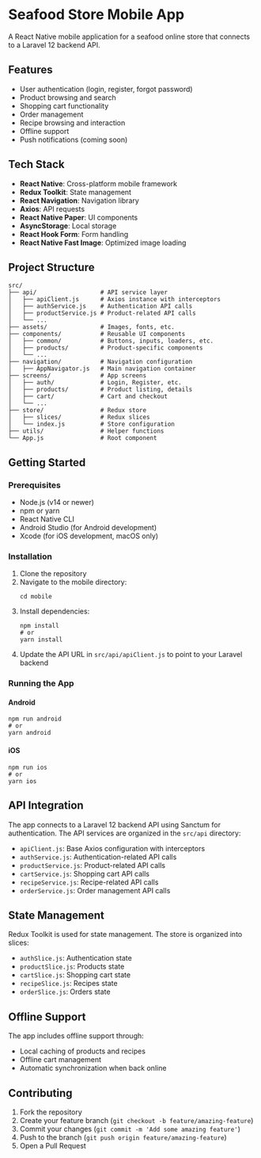 # Seafood Store Mobile App

A React Native mobile application for a seafood online store that connects to a Laravel 12 backend API.

## Features

- User authentication (login, register, forgot password)
- Product browsing and search
- Shopping cart functionality
- Order management
- Recipe browsing and interaction
- Offline support
- Push notifications (coming soon)

## Tech Stack

- **React Native**: Cross-platform mobile framework
- **Redux Toolkit**: State management
- **React Navigation**: Navigation library
- **Axios**: API requests
- **React Native Paper**: UI components
- **AsyncStorage**: Local storage
- **React Hook Form**: Form handling
- **React Native Fast Image**: Optimized image loading

## Project Structure

```
src/
├── api/                  # API service layer
│   ├── apiClient.js      # Axios instance with interceptors
│   ├── authService.js    # Authentication API calls
│   ├── productService.js # Product-related API calls
│   └── ...
├── assets/               # Images, fonts, etc.
├── components/           # Reusable UI components
│   ├── common/           # Buttons, inputs, loaders, etc.
│   ├── products/         # Product-specific components
│   └── ...
├── navigation/           # Navigation configuration
│   ├── AppNavigator.js   # Main navigation container
├── screens/              # App screens
│   ├── auth/             # Login, Register, etc.
│   ├── products/         # Product listing, details
│   ├── cart/             # Cart and checkout
│   └── ...
├── store/                # Redux store
│   ├── slices/           # Redux slices
│   └── index.js          # Store configuration
├── utils/                # Helper functions
└── App.js                # Root component
```

## Getting Started

### Prerequisites

- Node.js (v14 or newer)
- npm or yarn
- React Native CLI
- Android Studio (for Android development)
- Xcode (for iOS development, macOS only)

### Installation

1. Clone the repository
2. Navigate to the mobile directory:
   ```
   cd mobile
   ```
3. Install dependencies:
   ```
   npm install
   # or
   yarn install
   ```
4. Update the API URL in `src/api/apiClient.js` to point to your Laravel backend

### Running the App

#### Android

```
npm run android
# or
yarn android
```

#### iOS

```
npm run ios
# or
yarn ios
```

## API Integration

The app connects to a Laravel 12 backend API using Sanctum for authentication. The API services are organized in the `src/api` directory:

- `apiClient.js`: Base Axios configuration with interceptors
- `authService.js`: Authentication-related API calls
- `productService.js`: Product-related API calls
- `cartService.js`: Shopping cart API calls
- `recipeService.js`: Recipe-related API calls
- `orderService.js`: Order management API calls

## State Management

Redux Toolkit is used for state management. The store is organized into slices:

- `authSlice.js`: Authentication state
- `productSlice.js`: Products state
- `cartSlice.js`: Shopping cart state
- `recipeSlice.js`: Recipes state
- `orderSlice.js`: Orders state

## Offline Support

The app includes offline support through:

- Local caching of products and recipes
- Offline cart management
- Automatic synchronization when back online

## Contributing

1. Fork the repository
2. Create your feature branch (`git checkout -b feature/amazing-feature`)
3. Commit your changes (`git commit -m 'Add some amazing feature'`)
4. Push to the branch (`git push origin feature/amazing-feature`)
5. Open a Pull Request
